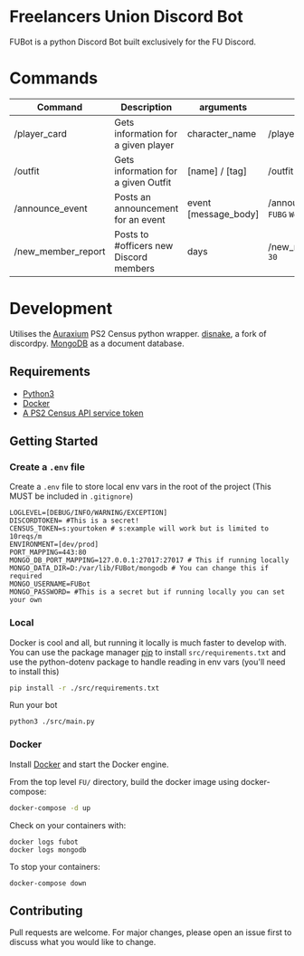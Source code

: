 # Freelancers Union Discord Bot

FUBot is a python Discord Bot built exclusively for the FU Discord.

# Commands

| Command | Description  | arguments  | Example  |
| ------- | --- | --- | --- |
| /player_card | Gets information for a given player | character_name | /player_card `wrel` |
| /outfit | Gets information for a given Outfit | [name] / [tag] | /outfit `FU` |
| /announce_event | Posts an announcement for an event | event [message_body] | /announce_event `FUBG` `We're building!` |
| /new_member_report | Posts to #officers new Discord members | days | /new_member_report `30` |



# Development
Utilises the [Auraxium](https://github.com/leonhard-s/auraxium) PS2 Census python wrapper.
[disnake](https://docs.disnake.dev/en/latest/index.html), a fork of discordpy.
[MongoDB](https://www.mongodb.com/) as a document database.

## Requirements

- [Python3](https://www.python.org/downloads/)
- [Docker](https://docs.docker.com/engine/install/)
- [A PS2 Census API service token](https://census.daybreakgames.com/#service-id)

## Getting Started
### Create a `.env` file
Create a `.env` file to store local env vars in the root of the project (This MUST be included in `.gitignore`)

```
LOGLEVEL=[DEBUG/INFO/WARNING/EXCEPTION]
DISCORDTOKEN= #This is a secret!
CENSUS_TOKEN=s:yourtoken # s:example will work but is limited to 10reqs/m
ENVIRONMENT=[dev/prod]
PORT_MAPPING=443:80
MONGO_DB_PORT_MAPPING=127.0.0.1:27017:27017 # This if running locally
MONGO_DATA_DIR=D:/var/lib/FUBot/mongodb # You can change this if required
MONGO_USERNAME=FUBot
MONGO_PASSWORD= #This is a secret but if running locally you can set your own
```
### Local
Docker is cool and all, but running it locally is much faster to develop with. You can use the package manager [pip](https://pip.pypa.io/en/stable/) to install `src/requirements.txt` and use the python-dotenv package to handle reading in env vars (you'll need to install this)

```bash
pip install -r ./src/requirements.txt
```
Run your bot 
```
python3 ./src/main.py
```
### Docker


Install [Docker](https://docs.docker.com/get-docker/) and start the Docker engine.

From the top level `FU/` directory, build the docker image using docker-compose:
```bash
docker-compose -d up
``` 

Check on your containers with:
```
docker logs fubot
docker logs mongodb
```

To stop your containers:
```
docker-compose down
```

## Contributing
Pull requests are welcome. For major changes, please open an issue first to discuss what you would like to change.